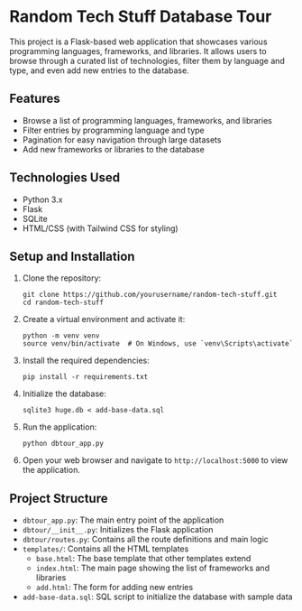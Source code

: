 # Random Tech Stuff Database Tour

This project is a Flask-based web application that showcases various programming languages, frameworks, and libraries. It allows users to browse through a curated list of technologies, filter them by language and type, and even add new entries to the database.

## Features

- Browse a list of programming languages, frameworks, and libraries
- Filter entries by programming language and type
- Pagination for easy navigation through large datasets
- Add new frameworks or libraries to the database

## Technologies Used

- Python 3.x
- Flask
- SQLite
- HTML/CSS (with Tailwind CSS for styling)

## Setup and Installation

1. Clone the repository:
   ```
   git clone https://github.com/yourusername/random-tech-stuff.git
   cd random-tech-stuff
   ```

2. Create a virtual environment and activate it:
   ```
   python -m venv venv
   source venv/bin/activate  # On Windows, use `venv\Scripts\activate`
   ```

3. Install the required dependencies:
   ```
   pip install -r requirements.txt
   ```

4. Initialize the database:
   ```
   sqlite3 huge.db < add-base-data.sql
   ```

5. Run the application:
   ```
   python dbtour_app.py
   ```

6. Open your web browser and navigate to `http://localhost:5000` to view the application.

## Project Structure

- `dbtour_app.py`: The main entry point of the application
- `dbtour/__init__.py`: Initializes the Flask application
- `dbtour/routes.py`: Contains all the route definitions and main logic
- `templates/`: Contains all the HTML templates
  - `base.html`: The base template that other templates extend
  - `index.html`: The main page showing the list of frameworks and libraries
  - `add.html`: The form for adding new entries
- `add-base-data.sql`: SQL script to initialize the database with sample data
